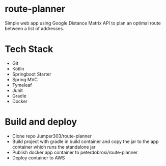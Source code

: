 # route-planner
Simple web app using Google Distance Matrix API to plan an optimal route between a list of addresses.


# Tech Stack

* Git
* Kotlin
* Springboot Starter
* Spring MVC
* Tymeleaf		
* Junit
* Gradle
* Docker

# Build and deploy
* Clone repo Jumper303/route-planner
* Build project with gradle in build container and copy the jar to the app container which runs the standalone jar
* Publish docker app container to peterdobrosi/route-planner
* Deploy container to AWS

